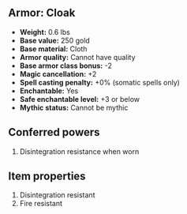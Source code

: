 ## Armor: Cloak

- **Weight:** 0.6 lbs
- **Base value:** 250 gold
- **Base material:** Cloth
- **Armor quality:** Cannot have quality
- **Base armor class bonus:** -2
- **Magic cancellation:** +2
- **Spell casting penalty:** +0% (somatic spells only)
- **Enchantable:** Yes
- **Safe enchantable level:** +3 or below
- **Mythic status:** Cannot be mythic

## Conferred powers

1. Disintegration resistance when worn

## Item properties

1. Disintegration resistant
2. Fire resistant
